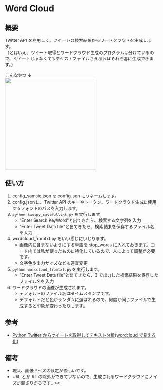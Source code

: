 # Word Cloud

## 概要

Twitter API を利用して、ツイートの検索結果からワードクラウドを生成します。  
（とはいえ、ツイート取得とワードクラウド生成のプログラムは分けているので、ツイートじゃなくてもテキストファイルさえあればそれを基に生成できます。）

こんなやつ ↓  
<img src="https://user-images.githubusercontent.com/27045715/75446511-e6388e80-59aa-11ea-9d35-42d17222f539.png" width="300px">

## 使い方

1. config_sample.json を config.json にリネームします。
2. config.json に、Twitter API のキーやトークン、ワードクラウド生成に使用するフォントのパスを入力します。
3. `python tweepy_savefulltxt.py` を実行します。
   - "Enter Search KeyWord"と出てきたら、検索する文字列を入力
   - "Enter Tweet Data file"と出てきたら、検索結果を保存するファイル名を入力
4. wordcloud_fromtxt.py をいい感じにいじります。
   - 画像内に含まないようにする単語を stop_words に入れておきます。コード内では私が使ったものに特化しているので、人によって調整が必要です。
   - 文字色や出力サイズなども適宜変更
5. `python wordcloud_fromtxt.py` を実行します。
   - "Enter Tweet Data file"と出てきたら、3 で出力した検索結果を保存したファイル名を入力
6. ワードクラウドの画像が生成されます。
   - デフォルトのファイル名はタイムスタンプです。
   - デフォルトだと色がランダムに選ばれるので、何度か同じファイルで生成すると印象が変わったりします。

## 参考

- [Python Twitter からツイートを取得してテキスト分析(wordcloud で見える化)](https://qiita.com/kngsym2018/items/3719f8da1f129793257c)

## 備考

- 現状、画像サイズの設定が怪しいです。
- URL とか RT の除外ができていないので、生成されるワードクラウドにノイズが混ざりがちです…><
